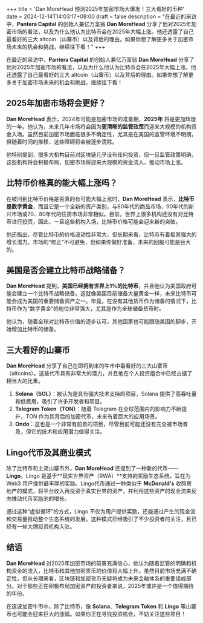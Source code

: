 +++
title = 'Dan MoreHead 预测2025年加密市场大爆发！三大看好的币种'
date = 2024-12-14T14:03:17+08:00
draft = false
description = "在最近的采访中，**Pantera Capital** 的创始人兼亿万富翁 **Dan MoreHead** 分享了他对2025年加密市场的看法，以及为什么他认为比特币会在2025年大幅上涨。他还透露了自己最看好的三大 altcoin（山寨币）以及背后的理由。如果你想了解更多关于加密市场未来的机会和挑战，继续往下看！"
+++

在最近的采访中，**Pantera Capital** 的创始人兼亿万富翁 **Dan MoreHead** 分享了他对2025年加密市场的看法，以及为什么他认为比特币会在2025年大幅上涨。他还透露了自己最看好的三大 altcoin（山寨币）以及背后的理由。如果你想了解更多关于加密市场未来的机会和挑战，继续往下看！

## 2025年加密市场将会更好？

**Dan MoreHead** 表示，2024年可能是加密市场的准备期，**2025年** 将是更加辉煌的一年。他认为，未来几年市场将会因为**更清晰的监管政策**而迎来大规模的机构资金入场。虽然目前加密市场面临很多不确定性，尤其是在美国的监管环境不明朗，但随着时间的推移，这些障碍将会被逐步清除。

他特别提到，很多大机构目前对区块链几乎没有任何投资，但一旦监管政策明确，这些机构将会积极布局，加密市场将迎来大规模的资金流入，推动市场上涨。

## 比特币价格真的能大幅上涨吗？

在被问到比特币价格是否真的有可能大幅上涨时，**Dan MoreHead** 表示，**比特币是数字黄金**，而且它是一个全新的资产类别，与80年代的商品市场、90年代的新兴市场或70、80年代的住房市场非常相似。目前，世界上很多机构还没有对比特币进行投资，因此，一旦这些机构入场，比特币价格可能会迎来新的突破。

他还指出，尽管比特币的价格波动性非常大，但长期来看，比特币有着极其强大的增长潜力。市场的“修正”不可避免，但如果你做好准备，未来的回报可能是巨大的。

## 美国是否会建立比特币战略储备？

**Dan MoreHead** 提到，**美国已经拥有世界上1%的比特币**，并且他认为美国政府可能会建立一个比特币战略储备。这就像美国目前储备大量黄金一样，未来比特币可能会成为美国的重要储备资产之一。毕竟，在没有其他货币作为储备的情况下，比特币作为“数字黄金”的地位非常强大，尤其是作为全球储备货币时。

他认为，随着全球对比特币价值的逐步认可，其他国家也可能跟随美国的脚步，开始增加比特币的储备。

## 三大看好的山寨币

**Dan MoreHead** 分享了自己在即将到来的牛市中最看好的三大山寨币（altcoins）。这些代币具有非常大的潜力，并且他在个人投资组合中已经占据了相当大的比重。

1. **Solana（SOL）**：被认为是具有强大技术支持的项目，Solana 提供了高吞吐量和低费用，吸引了许多开发者和项目。
2. **Telegram Token（TON）**：随着 Telegram 在全球范围内的影响力不断提升，TON 作为其背后的加密代币，未来有着巨大的应用场景。
3. **Ondo**：这也是一个非常有前景的项目，尽管目前可能还没有完全被市场普及，但它的技术和应用潜力值得关注。

## Lingo代币及其商业模式

除了比特币和主流山寨币外，**Dan MoreHead** 还提到了一种新的代币——**Lingo**。Lingo 是基于**现实世界资产（RWA）**支持的奖励生态系统，旨在为 Web3 用户提供最丰厚的奖励。Lingo代币通过一种类似于 **McDonald's** 收购房地产的模式，将平台收入再投资于真实世界的资产，并利用这些资产的现金流来反向推动代币奖励池的增长。

通过这种“虚拟循环”的方式，Lingo 不仅为用户提供奖励，还能通过产生的现金流和交易量推动整个生态系统的发展。这种模式已经吸引了不少投资者的关注，且已经有一些大牌投资机构入驻。

## 结语

**Dan MoreHead** 对2025年加密市场的前景充满信心，他认为随着监管的明确和机构资金的流入，比特币和其他加密货币的价值将大幅上升。虽然目前市场充满不确定性，但从长期来看，区块链和加密货币无疑将成为未来金融体系的重要组成部分。对于那些正在积极布局加密资产的投资者来说，2025年或许是一个值得期待的年份。

在这波加密牛市中，除了比特币，像 **Solana**、**Telegram Token** 和 **Lingo** 等山寨币也可能会迎来巨大的涨幅。如果你正在寻找投资机会，不妨关注这些项目！
